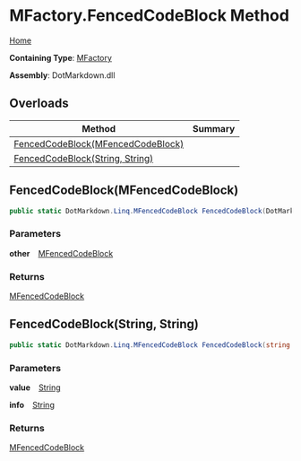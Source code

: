 # MFactory\.FencedCodeBlock Method

[Home](../../../../README.md)

**Containing Type**: [MFactory](../README.md)

**Assembly**: DotMarkdown\.dll

## Overloads

| Method | Summary |
| ------ | ------- |
| [FencedCodeBlock(MFencedCodeBlock)](#DotMarkdown_Linq_MFactory_FencedCodeBlock_DotMarkdown_Linq_MFencedCodeBlock_) | |
| [FencedCodeBlock(String, String)](#DotMarkdown_Linq_MFactory_FencedCodeBlock_System_String_System_String_) | |

## FencedCodeBlock\(MFencedCodeBlock\) <a id="DotMarkdown_Linq_MFactory_FencedCodeBlock_DotMarkdown_Linq_MFencedCodeBlock_"></a>

```csharp
public static DotMarkdown.Linq.MFencedCodeBlock FencedCodeBlock(DotMarkdown.Linq.MFencedCodeBlock other)
```

### Parameters

**other** &ensp; [MFencedCodeBlock](../../MFencedCodeBlock/README.md)

### Returns

[MFencedCodeBlock](../../MFencedCodeBlock/README.md)

## FencedCodeBlock\(String, String\) <a id="DotMarkdown_Linq_MFactory_FencedCodeBlock_System_String_System_String_"></a>

```csharp
public static DotMarkdown.Linq.MFencedCodeBlock FencedCodeBlock(string value, string info = null)
```

### Parameters

**value** &ensp; [String](https://docs.microsoft.com/en-us/dotnet/api/system.string)

**info** &ensp; [String](https://docs.microsoft.com/en-us/dotnet/api/system.string)

### Returns

[MFencedCodeBlock](../../MFencedCodeBlock/README.md)

